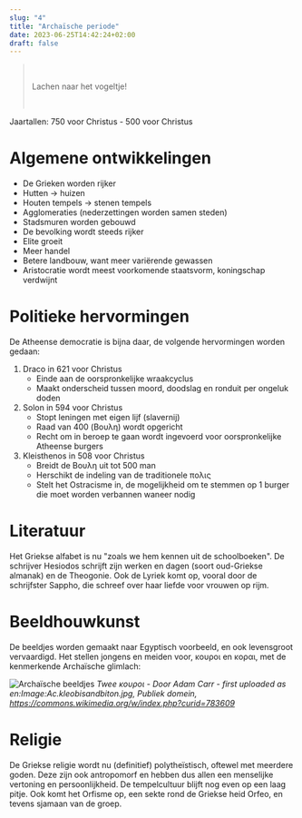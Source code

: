 ```yaml
---
slug: "4"
title: "Archaïsche periode"
date: 2023-06-25T14:42:24+02:00
draft: false
---
```


>&nbsp;
>
> Lachen naar het vogeltje!
>
>&nbsp;

Jaartallen: 750 voor Christus - 500 voor Christus

# Algemene ontwikkelingen
- De Grieken worden rijker
- Hutten -> huizen
- Houten tempels -> stenen tempels
- Agglomeraties (nederzettingen worden samen steden)
- Stadsmuren worden gebouwd
- De bevolking wordt steeds rijker
- Elite groeit
- Meer handel
- Betere landbouw, want meer variërende gewassen
- Aristocratie wordt meest voorkomende staatsvorm, koningschap verdwijnt

# Politieke hervormingen
De Atheense democratie is bijna daar, de volgende hervormingen worden gedaan:

1. Draco in 621 voor Christus
   - Einde aan de oorspronkelijke wraakcyclus
   - Maakt onderscheid tussen moord, doodslag en ronduit per ongeluk doden
2. Solon in 594 voor Christus
   - Stopt leningen met eigen lijf (slavernij)
   - Raad van 400 (Βουλη) wordt opgericht
   - Recht om in beroep te gaan wordt ingevoerd voor oorspronkelijke Atheense
     burgers
3. Kleisthenos in 508 voor Christus
   - Breidt de Βουλη uit tot 500 man
   - Herschikt de indeling van de traditionele πολις
   - Stelt het Ostracisme in, de mogelijkheid om te stemmen op 1 burger die moet
     worden verbannen waneer nodig

# Literatuur
Het Griekse alfabet is nu "zoals we hem kennen uit de schoolboeken". De
schrijver Hesiodos schrijft zijn werken en dagen (soort oud-Griekse almanak) en
de Theogonie. Ook de Lyriek komt op, vooral door de schrijfster Sappho, die
schreef over haar liefde voor vrouwen op rijm.

# Beeldhouwkunst
De beeldjes worden gemaakt naar Egyptisch voorbeeld, en ook levensgroot
vervaardigd. Het stellen jongens en meiden voor, κουροι en κοραι, met de
kenmerkende Archaïsche glimlach:

![Archaïsche beeldjes](../../archa.jpg)
*Twee κουροι - Door Adam Carr - first uploaded as en:Image:Ac.kleobisandbiton.jpg, Publiek domein, https://commons.wikimedia.org/w/index.php?curid=783609*

# Religie
De Griekse religie wordt nu (definitief) polytheïstisch, oftewel met meerdere
goden. Deze zijn ook antropomorf en hebben dus allen een menselijke vertoning en
persoonlijkheid. De tempelcultuur blijft nog even op een laag pitje. Ook komt
het Orfisme op, een sekte rond de Griekse heid Orfeo, en tevens sjamaan van de
groep.
